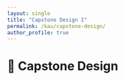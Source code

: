 ```yaml
---
layout: single
title: "Capstone Design I"
permalink: /kau/capstone-design/
author_profile: true
---
```


# 🚗 Capstone Design 